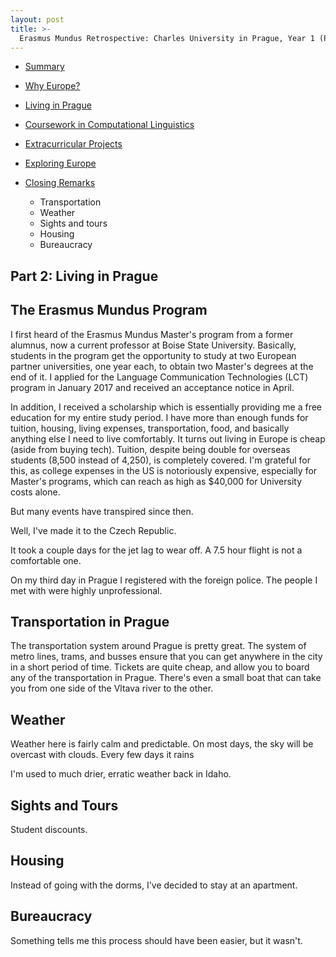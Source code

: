 ```yaml
---
layout: post
title: >-
  Erasmus Mundus Retrospective: Charles University in Prague, Year 1 (Part 2)
---
```


- [Summary](2018-09-11-erasmus-mundus.md)
- [Why Europe?](2018-09-11-erasmus-why-europe.md)
- [Living in Prague](2018-09-11-erasmus-living-in-prague.md)
- [Coursework in Computational Linguistics](2018-09-11-erasmus-coursework-in-computational-linguistics.md)
- [Extracurricular Projects](2018-09-11-erasmus-extracurricular-projects.md)
- [Exploring Europe](2018-09-11-erasmus-exploring-europe.md)
- [Closing Remarks](2018-09-11-erasmus-mundus-conclusion.md)

  - Transportation
  - Weather
  - Sights and tours
  - Housing
  - Bureaucracy

## Part 2: Living in Prague

## The Erasmus Mundus Program

I first heard of the Erasmus Mundus Master's program from a former alumnus, now a current professor at Boise State University. Basically, students in the program get the opportunity to study at two European partner universities, one year each, to obtain two Master's degrees at the end of it. I applied for the Language Communication Technologies (LCT) program in January 2017 and received an acceptance notice in April.

In addition, I received a scholarship which is essentially providing me a free education for my entire study period. I have more than enough funds for tuition, housing, living expenses, transportation, food, and basically anything else I need to live comfortably. It turns out living in Europe is cheap (aside from buying tech). Tuition, despite being double for overseas students (8,500 instead of 4,250), is completely covered. I'm grateful for this, as college expenses in the US is notoriously expensive, especially for Master's programs, which can reach as high as $40,000 for University costs alone. 

But many events have transpired since then.

Well, I've made it to the Czech Republic.

It took a couple days for the jet lag to wear off. A 7.5 hour flight is not a comfortable one.

On my third day in Prague I registered with the foreign police. The people I met with were highly unprofessional.

## Transportation in Prague

The transportation system around Prague is pretty great. The system of metro lines, trams, and busses ensure that you can get anywhere in the city in a short period of time. Tickets are quite cheap, and allow you to board any of the transportation in Prague. There's even a small boat that can take you from one side of the Vltava river to the other.

## Weather

Weather here is fairly calm and predictable. On most days, the sky will be overcast with clouds. Every few days it rains

I'm used to much drier, erratic weather back in Idaho. 

## Sights and Tours

Student discounts.

## Housing

Instead of going with the dorms, I've decided to stay at an apartment.

## Bureaucracy

Something tells me this process should have been easier, but it wasn't.
